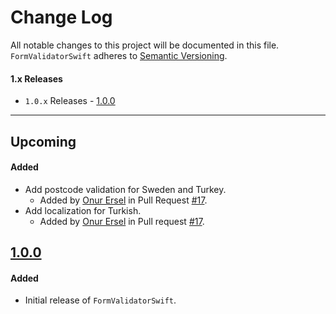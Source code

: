 # Change Log

All notable changes to this project will be documented in this file.
`FormValidatorSwift` adheres to [Semantic Versioning](http://semver.org/).

#### 1.x Releases
- `1.0.x` Releases - [1.0.0](#100)

---

## Upcoming

#### Added
- Add postcode validation for Sweden and Turkey.
    - Added by [Onur Ersel](https://github.com/onurersel) in Pull Request [#17](https://github.com/ustwo/formvalidator-swift/pull/17).
- Add localization for Turkish.
    - Added by [Onur Ersel](https://github.com/onurersel) in Pull request [#17](https://github.com/ustwo/formvalidator-swift/pull/17).

## [1.0.0](https://github.com/ustwo/formvalidator-swift/releases/tag/v1.0.0)

#### Added
- Initial release of `FormValidatorSwift`.
